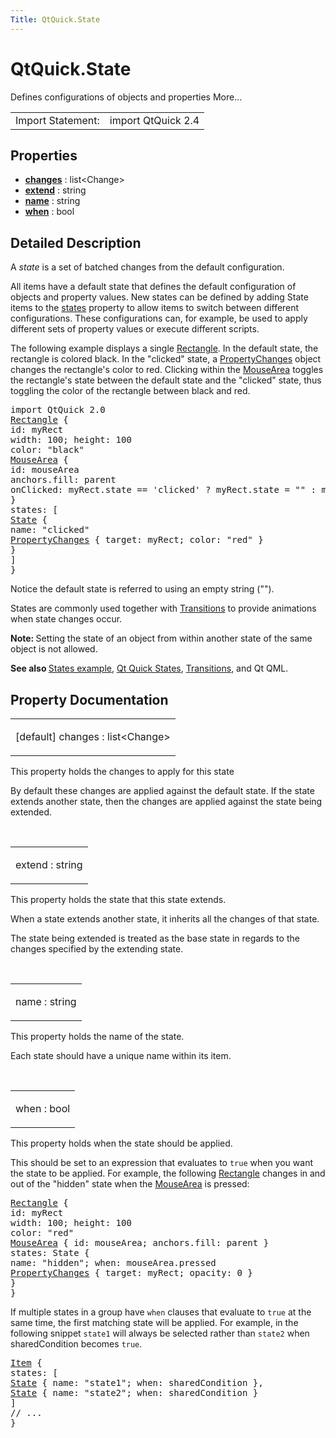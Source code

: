 ```yaml
---
Title: QtQuick.State
---
```


# QtQuick.State

<span class="subtitle"></span>
<!-- $$$State-brief -->
<p>Defines configurations of objects and properties More...</p>
<!-- @@@State -->
<table class="alignedsummary">
<tr><td class="memItemLeft rightAlign topAlign"> Import Statement:</td><td class="memItemRight bottomAlign"> import QtQuick 2.4</td></tr></table><ul>
</ul>
<h2 id="properties">Properties</h2>
<ul>
<li class="fn"><b><b><a href="#changes-prop">changes</a></b></b> : list&lt;Change&gt;</li>
<li class="fn"><b><b><a href="#extend-prop">extend</a></b></b> : string</li>
<li class="fn"><b><b><a href="#name-prop">name</a></b></b> : string</li>
<li class="fn"><b><b><a href="#when-prop">when</a></b></b> : bool</li>
</ul>
<!-- $$$State-description -->
<h2 id="details">Detailed Description</h2>
</p>
<p>A <i>state</i> is a set of batched changes from the default configuration.</p>
<p>All items have a default state that defines the default configuration of objects and property values. New states can be defined by adding State items to the <a href="QtQuick.Item.md#states-prop">states</a> property to allow items to switch between different configurations. These configurations can, for example, be used to apply different sets of property values or execute different scripts.</p>
<p>The following example displays a single <a href="QtQuick.Rectangle.md">Rectangle</a>. In the default state, the rectangle is colored black. In the &quot;clicked&quot; state, a <a href="QtQuick.PropertyChanges.md">PropertyChanges</a> object changes the rectangle's color to red. Clicking within the <a href="QtQuick.MouseArea.md">MouseArea</a> toggles the rectangle's state between the default state and the &quot;clicked&quot; state, thus toggling the color of the rectangle between black and red.</p>
<pre class="qml">import QtQuick 2.0
<span class="type"><a href="QtQuick.Rectangle.md">Rectangle</a></span> {
<span class="name">id</span>: <span class="name">myRect</span>
<span class="name">width</span>: <span class="number">100</span>; <span class="name">height</span>: <span class="number">100</span>
<span class="name">color</span>: <span class="string">&quot;black&quot;</span>
<span class="type"><a href="QtQuick.MouseArea.md">MouseArea</a></span> {
<span class="name">id</span>: <span class="name">mouseArea</span>
<span class="name">anchors</span>.fill: <span class="name">parent</span>
<span class="name">onClicked</span>: <span class="name">myRect</span>.<span class="name">state</span> <span class="operator">==</span> <span class="string">'clicked'</span> ? <span class="name">myRect</span>.<span class="name">state</span> <span class="operator">=</span> <span class="string">&quot;&quot;</span> : <span class="name">myRect</span>.<span class="name">state</span> <span class="operator">=</span> <span class="string">'clicked'</span>;
}
<span class="name">states</span>: [
<span class="type"><a href="index.html">State</a></span> {
<span class="name">name</span>: <span class="string">&quot;clicked&quot;</span>
<span class="type"><a href="QtQuick.PropertyChanges.md">PropertyChanges</a></span> { <span class="name">target</span>: <span class="name">myRect</span>; <span class="name">color</span>: <span class="string">&quot;red&quot;</span> }
}
]
}</pre>
<p>Notice the default state is referred to using an empty string (&quot;&quot;).</p>
<p>States are commonly used together with <a href="QtQuick.qtquick-statesanimations-animations.md">Transitions</a> to provide animations when state changes occur.</p>
<p><b>Note: </b>Setting the state of an object from within another state of the same object is not allowed.</p><p><b>See also </b><a href="https://developer.ubuntu.comapps/qml/sdk-15.04.6/QtQuick.animation/#states">States example</a>, <a href="QtQuick.qtquick-statesanimations-states.md">Qt Quick States</a>, <a href="QtQuick.qtquick-statesanimations-animations.md">Transitions</a>, and Qt QML.</p>
<!-- @@@State -->
<h2>Property Documentation</h2>
<!-- $$$changes -->
<table class="qmlname"><tr valign="top" id="changes-prop"><td class="tblQmlPropNode"><p><span class="qmldefault">[default] </span><span class="name">changes</span> : <span class="type">list</span>&lt;<span class="type">Change</span>&gt;</p></td></tr></table><p>This property holds the changes to apply for this state</p>
<p>By default these changes are applied against the default state. If the state extends another state, then the changes are applied against the state being extended.</p>
<!-- @@@changes -->
<br/>
<!-- $$$extend -->
<table class="qmlname"><tr valign="top" id="extend-prop"><td class="tblQmlPropNode"><p><span class="name">extend</span> : <span class="type">string</span></p></td></tr></table><p>This property holds the state that this state extends.</p>
<p>When a state extends another state, it inherits all the changes of that state.</p>
<p>The state being extended is treated as the base state in regards to the changes specified by the extending state.</p>
<!-- @@@extend -->
<br/>
<!-- $$$name -->
<table class="qmlname"><tr valign="top" id="name-prop"><td class="tblQmlPropNode"><p><span class="name">name</span> : <span class="type">string</span></p></td></tr></table><p>This property holds the name of the state.</p>
<p>Each state should have a unique name within its item.</p>
<!-- @@@name -->
<br/>
<!-- $$$when -->
<table class="qmlname"><tr valign="top" id="when-prop"><td class="tblQmlPropNode"><p><span class="name">when</span> : <span class="type">bool</span></p></td></tr></table><p>This property holds when the state should be applied.</p>
<p>This should be set to an expression that evaluates to <code>true</code> when you want the state to be applied. For example, the following <a href="QtQuick.Rectangle.md">Rectangle</a> changes in and out of the &quot;hidden&quot; state when the <a href="QtQuick.MouseArea.md">MouseArea</a> is pressed:</p>
<pre class="qml"><span class="type"><a href="QtQuick.Rectangle.md">Rectangle</a></span> {
<span class="name">id</span>: <span class="name">myRect</span>
<span class="name">width</span>: <span class="number">100</span>; <span class="name">height</span>: <span class="number">100</span>
<span class="name">color</span>: <span class="string">&quot;red&quot;</span>
<span class="type"><a href="QtQuick.MouseArea.md">MouseArea</a></span> { <span class="name">id</span>: <span class="name">mouseArea</span>; <span class="name">anchors</span>.fill: <span class="name">parent</span> }
<span class="name">states</span>: <span class="name">State</span> {
<span class="name">name</span>: <span class="string">&quot;hidden&quot;</span>; <span class="name">when</span>: <span class="name">mouseArea</span>.<span class="name">pressed</span>
<span class="type"><a href="QtQuick.PropertyChanges.md">PropertyChanges</a></span> { <span class="name">target</span>: <span class="name">myRect</span>; <span class="name">opacity</span>: <span class="number">0</span> }
}
}</pre>
<p>If multiple states in a group have <code>when</code> clauses that evaluate to <code>true</code> at the same time, the first matching state will be applied. For example, in the following snippet <code>state1</code> will always be selected rather than <code>state2</code> when sharedCondition becomes <code>true</code>.</p>
<pre class="qml"><span class="type"><a href="QtQuick.Item.md">Item</a></span> {
<span class="name">states</span>: [
<span class="type"><a href="index.html">State</a></span> { <span class="name">name</span>: <span class="string">&quot;state1&quot;</span>; <span class="name">when</span>: <span class="name">sharedCondition</span> },
<span class="type"><a href="index.html">State</a></span> { <span class="name">name</span>: <span class="string">&quot;state2&quot;</span>; <span class="name">when</span>: <span class="name">sharedCondition</span> }
]
<span class="comment">// ...</span>
}</pre>
<!-- @@@when -->
<br/>
